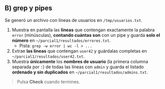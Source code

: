 ## B) grep y pipes

Se generó un archivo con líneas de usuarios en `/tmp/usuarios.txt`.

1. Muestra en pantalla las **líneas** que contengan exactamente la palabra `error` (minúsculas), **contando cuántas son** con un pipe y guarda **solo el número** en `~/parcial1/resultados/errores.txt`.
   - Pista: `grep -w error | wc -l > ...`
2. Extrae **las líneas** que contengan `user42` y guárdalas completas en `~/parcial1/resultados/user42.txt`.
3. Muestra **únicamente** los **nombres de usuario** (la primera columna separada por `:`) de todas las líneas con `admin` y guarda el listado **ordenado y sin duplicados** en `~/parcial1/resultados/admins.txt`.

> Pulsa **Check** cuando termines.
